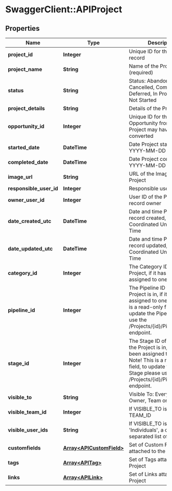 # SwaggerClient::APIProject

## Properties
Name | Type | Description | Notes
------------ | ------------- | ------------- | -------------
**project_id** | **Integer** | Unique ID for the Project record | [optional] 
**project_name** | **String** | Name of the Project (required) | 
**status** | **String** | Status: Abandoned, Cancelled, Completed, Deferred, In Progress or Not Started | 
**project_details** | **String** | Details of the Project | [optional] 
**opportunity_id** | **Integer** | Unique ID for the Opportunity from which the Project may have been converted | [optional] 
**started_date** | **DateTime** | Date Project started, in YYYY-MM-DD format | [optional] 
**completed_date** | **DateTime** | Date Project completed, in YYYY-MM-DD format | [optional] 
**image_url** | **String** | URL of the Image for the Project | [optional] 
**responsible_user_id** | **Integer** | Responsible user ID | [optional] 
**owner_user_id** | **Integer** | User ID of the Project record owner | [optional] 
**date_created_utc** | **DateTime** | Date and time Project record created, as Coordinated Universal Time | [optional] 
**date_updated_utc** | **DateTime** | Date and time Project record updated, as Coordinated Universal Time | [optional] 
**category_id** | **Integer** | The Category ID of the Project, if it has been assigned to one. | [optional] 
**pipeline_id** | **Integer** | The Pipeline ID that the Project is in, if it has been assigned to one. Note! This is a read-only field, to update the Pipeline please use the /Projects/{id}/Pipeline endpoint. | [optional] 
**stage_id** | **Integer** | The Stage ID of the Stage the Project is in, if it has been assigned to one. Note! This is a read-only field, to update the Pipeline Stage please use the /Projects/{id}/PipelineStage endpoint. | [optional] 
**visible_to** | **String** | Visible To: Everyone, Owner, Team or Individuals | [optional] 
**visible_team_id** | **Integer** | If VISIBLE_TO is &#39;Team&#39;, the TEAM_ID | [optional] 
**visible_user_ids** | **String** | If VISIBLE_TO is &#39;Individuals&#39;, a comma separated list of user IDs | [optional] 
**customfields** | [**Array&lt;APICustomField&gt;**](APICustomField.md) | Set of Custom Fields attached to the Project | [optional] 
**tags** | [**Array&lt;APITag&gt;**](APITag.md) | Set of Tags attached to the Project | [optional] 
**links** | [**Array&lt;APILink&gt;**](APILink.md) | Set of Links attached to the Project | [optional] 


